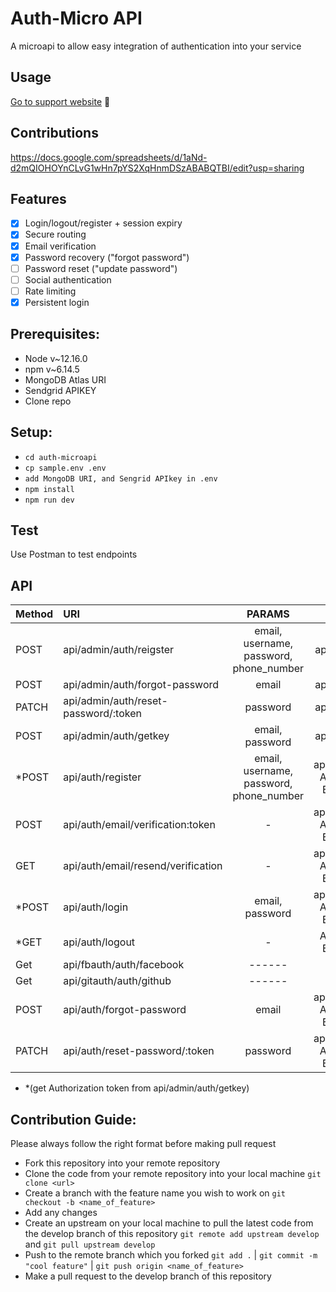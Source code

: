 # Auth-Micro API
A microapi to allow easy integration of authentication into your service

## Usage
[Go to support website](https://auth.microapi.dev) 🎈

## Contributions
https://docs.google.com/spreadsheets/d/1aNd-d2mQIOHOYnCLvG1wHn7pYS2XqHnmDSzABABQTBI/edit?usp=sharing

## Features
- [x] Login/logout/register + session expiry
- [x] Secure routing
- [x] Email verification
- [x] Password recovery ("forgot password")
- [ ] Password reset ("update password")
- [ ] Social authentication
- [ ] Rate limiting
- [x] Persistent login

## Prerequisites:
- Node v~12.16.0
- npm v~6.14.5
- MongoDB Atlas URI
- Sendgrid APIKEY
- Clone repo

## Setup:
- `cd auth-microapi`
- `cp sample.env .env`
- `add MongoDB URI, and Sengrid APIkey in .env`
- `npm install`
- `npm run dev`

## Test
Use Postman to test endpoints

## API
| Method | URI                                      | PARAMS                                  | HEADERS                                       |
| :---   | :----                                    | :----:                                  | :----:                                        |
| POST   | api/admin/auth/reigster                  | email, username, password, phone_number | application/json                              |
| POST   | api/admin/auth/forgot-password           |                  email                  |             application/json                  |
| PATCH  | api/admin/auth/reset-password/:token     |                 password                |             application/json                  |
| POST   | api/admin/auth/getkey                    | email, password                         | application/json                              |
| *POST  | api/auth/register                        | email, username, password, phone_number | application/json, Authorization: Bearer token |
| POST   | api/auth/email/verification:token        |               -                         | application/json, Authorization: Bearer token |
| GET    | api/auth/email/resend/verification       |                   -                     | application/json, Authorization: Bearer token |
| *POST  | api/auth/login                           | email, password                         | application/json, Authorization: Bearer token |
| *GET   | api/auth/logout                          |                -                        |             Authorization: Bearer token       |
| Get    | api/fbauth/auth/facebook                 |      ------                             |                                               |
| Get    | api/gitauth/auth/github                  |      ------                             |                                               |
| POST   | api/auth/forgot-password                 |                  email                  | application/json, Authorization: Bearer token |
| PATCH  | api/auth/reset-password/:token           |                 password                | application/json, Authorization: Bearer token |

* *(get Authorization token from api/admin/auth/getkey)


## Contribution Guide:
Please always follow the right format before making pull request

* Fork this repository into your remote repository
* Clone the code from your remote repository into your local machine `git clone <url>`
* Create a branch with the feature name you wish to work on `git checkout -b <name_of_feature>`
* Add any changes
* Create an upstream on your local machine to pull the latest code from the develop branch of this repository `git remote add upstream develop` and `git pull upstream develop`
* Push to the remote branch which you forked `git add .` | `git commit -m "cool feature"` | `git push origin <name_of_feature>`
* Make a pull request to the develop branch of this repository
